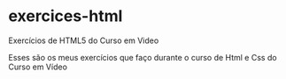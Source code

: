 # exercices-html
 Exercícios de HTML5 do Curso em Video

 Esses são os meus exercícios que faço durante o curso de Html e Css do Curso em Vídeo
